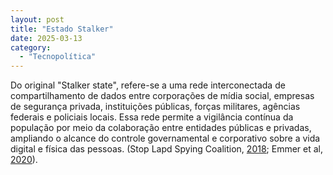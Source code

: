 ```yaml
---
layout: post
title: "Estado Stalker"
date: 2025-03-13
category:
  - "Tecnopolítica"
---
```

Do original "Stalker state", refere-se a uma rede interconectada de compartilhamento de dados entre corporações de mídia social, empresas de segurança privada, instituições públicas, forças militares, agências federais e policiais locais. Essa rede permite a vigilância contínua da população por meio da colaboração entre entidades públicas e privadas, ampliando o alcance do controle governamental e corporativo sobre a vida digital e física das pessoas. (Stop Lapd Spying Coalition, [2018](https://stoplapdspying.org/information-sharing-environment-stalker-state-2/); Emmer et al, [2020](https://nfg.org/technologies-for-liberation-toward-abolitionist-futures/)).
